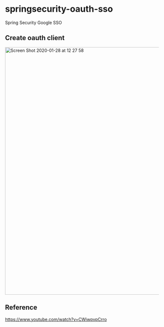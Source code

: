 # springsecurity-oauth-sso
Spring Security Google SSO


## Create oauth client 

<img width="809" alt="Screen Shot 2020-01-28 at 12 27 58" src="https://user-images.githubusercontent.com/30219354/73260780-ecc8c000-41ca-11ea-9f04-e5cd8299a406.png">

## Reference 
https://www.youtube.com/watch?v=CWiwpvpCrro
